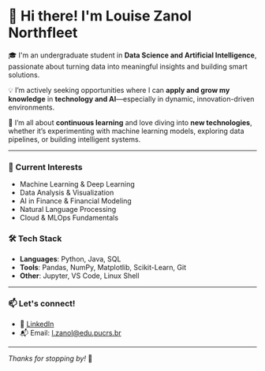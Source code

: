 # 👋 Hi there! I'm Louise Zanol Northfleet

🎓 I'm an undergraduate student in **Data Science and Artificial Intelligence**, passionate about turning data into meaningful insights and building smart solutions.

💡 I’m actively seeking opportunities where I can **apply and grow my knowledge** in **technology and AI**—especially in dynamic, innovation-driven environments.

🚀 I’m all about **continuous learning** and love diving into **new technologies**, whether it’s experimenting with machine learning models, exploring data pipelines, or building intelligent systems.

---

### 🌱 Current Interests
- Machine Learning & Deep Learning  
- Data Analysis & Visualization  
- AI in Finance & Financial Modeling  
- Natural Language Processing  
- Cloud & MLOps Fundamentals  

### 🛠️ Tech Stack
- **Languages**: Python, Java, SQL  
- **Tools**: Pandas, NumPy, Matplotlib, Scikit-Learn, Git  
- **Other**: Jupyter, VS Code, Linux Shell  

---

### 📫 Let's connect!
- 💼 [LinkedIn](https://www.linkedin.com/in/louise-zanol-northfleet/)  
- 📬 Email: l.zanol@edu.pucrs.br  

---

_Thanks for stopping by!_ 🌟
